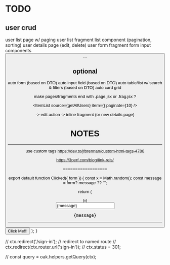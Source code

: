 # TODO

user crud
---------------------------------
user list page w/ paging
user list fragment
list component (pagination, sorting)
user details page (edit, delete)
user form fragment
form input components
  <Password />
  <Username />
  <Avatar />
  <Button />
  ...


optional
--------------------------
auto form (based on DTO)
auto input field (based on DTO)
auto table/list w/ search & filters (based on DTO)
auto card grid


make pages/fragments end with  .page.jsx or .frag.jsx ?

<ItemList
  source={getAllUsers}
  item={<UserItem />}
  paginate={10}
/>


<UserItem /> -> edit action -> inline fragment <UserForm /> (or new details page)


# NOTES
------------------------------
use custom tags
https://dev.to/jfbrennan/custom-html-tags-4788








https://3perf.com/blog/link-rels/


==================



export default function Clicked({ form }) {
  const x = Math.random();
  const message = form?.message ?? "";

  return (
    <form id="test-form" hx-post="/fragments/clicked" hx-swap="outerHTML">
      <small>{x}</small>
      <br />
      <input
        id="some-input"
        name="message"
        type="text"
        placeholder="Test"
        value={message}
      />
      <br />
      <pre>
        {message}
      </pre>
      <hr />
      <button type="submit">
        Click Me!!!
      </button>
    </form>
  );
}

// ctx.redirect('/sign-in');
// redirect to named route
// ctx.redirect(ctx.router.url('sign-in'));
// ctx.status = 301;

// const query = oak.helpers.getQuery(ctx);

